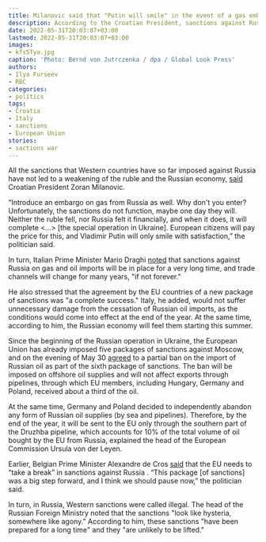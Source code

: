 ```yaml
---
title: Milanovic said that "Putin will smile" in the event of a gas embargo
description: According to the Croatian President, sanctions against Russia do not work. At the same time, the Italian prime minister said that Moscow would feel the consequences of Western sanctions this summer.
date: 2022-05-31T20:03:07+03:00
lastmod: 2022-05-31T20:03:07+03:00
images:
- kfs5Tya.jpg
caption: 'Photo: Bernd von Jutrczenka / dpa / Global Look Press'
authors:
- Ilya Furseev
- RBC
categories:
- politics
tags:
- Croatia
- Italy
- sanctions
- European Union
stories:
- sactions war
---
```


All the sanctions that Western countries have so far imposed against Russia have not led to a weakening of the ruble and the Russian economy, [said](https://www.index.hr/vijesti/clanak/milanovic-o-sankcijama-cijenu-ce-platiti-europski-gradjani-putin-ce-se-smjeskati/2368461.aspx) Croatian President Zoran Milanovic.

“Introduce an embargo on gas from Russia as well. Why don't you enter? Unfortunately, the sanctions do not function, maybe one day they will. Neither the ruble fell, nor Russia felt it financially, and when it does, it will complete <...> [the special operation in Ukraine]. European citizens will pay the price for this, and Vladimir Putin will only smile with satisfaction,” the politician said.

In turn, Italian Prime Minister Mario Draghi [noted](https://www.youtube.com/watch?v=QmEKlmuWhsQ&feature=youtu.be) that sanctions against Russia on gas and oil imports will be in place for a very long time, and trade channels will change for many years, "if not forever."

He also stressed that the agreement by the EU countries of a new package of sanctions was "a complete success." Italy, he added, would not suffer unnecessary damage from the cessation of Russian oil imports, as the conditions would come into effect at the end of the year. At the same time, according to him, the Russian economy will feel them starting this summer.

Since the beginning of the Russian operation in Ukraine, the European Union has already imposed five packages of sanctions against Moscow, and on the evening of May 30 [agreed](/news/62953e1c9a7947f3ad98cb8c/) to a partial ban on the import of Russian oil as part of the sixth package of sanctions. The ban will be imposed on offshore oil supplies and will not affect exports through pipelines, through which EU members, including Hungary, Germany and Poland, received about a third of the oil.

At the same time, Germany and Poland decided to independently abandon any form of Russian oil supplies (by sea and pipelines). Therefore, by the end of the year, it will be sent to the EU only through the southern part of the Druzhba pipeline, which accounts for 10% of the total volume of oil bought by the EU from Russia, explained the head of the European Commission Ursula von der Leyen.

Earlier, Belgian Prime Minister Alexandre de Cros [said](/news/6295ffa99a79473597853421/) that the EU needs to “take a break” in sanctions against Russia . “This package [of sanctions] was a big step forward, and I think we should pause now,” the politician said.

In turn, in Russia, Western sanctions were called illegal. The head of the Russian Foreign Ministry noted that the sanctions "look like hysteria, somewhere like agony." According to him, these sanctions "have been prepared for a long time" and they "are unlikely to be lifted."

